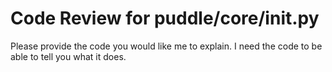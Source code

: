 # Code Review for puddle/core/__init__.py

Please provide the code you would like me to explain. I need the code to be able to tell you what it does.
